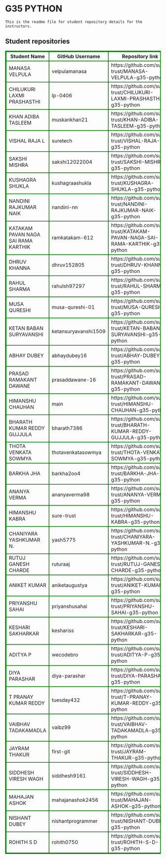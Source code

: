 # G35 PYTHON
    This is the readme file for student repository details for the instructors.
## Student repositories 
<table style="border : 2px solid green; width:100%;">
<tr >
<th style="border : 2px solid green;">Student Name</th>
<th style="border : 2px solid green;">GitHub Username</th>
<th style="border : 2px solid green;">Repository link</th>
</tr>
<tr style="border : 2px solid green;">
<td style="border : 2px solid green;">MANASA VELPULA</td> 

<td style="border : 2px solid green;">velpulamanasa</td> 

<td style="border : 2px solid green;">https://github.com/sure-trust/MANASA-VELPULA-g35-python</td> 
</tr>

<tr style="border : 2px solid green;">
<td style="border : 2px solid green;">CHILUKURI LAXMI PRASHASTHI</td> 

<td style="border : 2px solid green;">lp-0406</td> 

<td style="border : 2px solid green;">https://github.com/sure-trust/CHILUKURI-LAXMI-PRASHASTHI-g35-python</td> 
</tr>

<tr style="border : 2px solid green;">
<td style="border : 2px solid green;">KHAN ADIBA TASLEEM</td> 

<td style="border : 2px solid green;">muskankhan21</td> 

<td style="border : 2px solid green;">https://github.com/sure-trust/KHAN-ADIBA-TASLEEM-g35-python</td> 
</tr>

<tr style="border : 2px solid green;">
<td style="border : 2px solid green;">VISHAL RAJA L</td> 

<td style="border : 2px solid green;">suretech</td> 

<td style="border : 2px solid green;">https://github.com/sure-trust/VISHAL-RAJA-L-g35-python</td> 
</tr>

<tr style="border : 2px solid green;">
<td style="border : 2px solid green;">SAKSHI MISHRA</td> 

<td style="border : 2px solid green;">sakshi12022004</td> 

<td style="border : 2px solid green;">https://github.com/sure-trust/SAKSHI-MISHRA-g35-python</td> 
</tr>

<tr style="border : 2px solid green;">
<td style="border : 2px solid green;">KUSHAGRA SHUKLA</td> 

<td style="border : 2px solid green;">kushagraashukla</td> 

<td style="border : 2px solid green;">https://github.com/sure-trust/KUSHAGRA-SHUKLA-g35-python</td> 
</tr>

<tr style="border : 2px solid green;">
<td style="border : 2px solid green;">NANDINI RAJKUMAR NAIK</td> 

<td style="border : 2px solid green;">nandini-nn</td> 

<td style="border : 2px solid green;">https://github.com/sure-trust/NANDINI-RAJKUMAR-NAIK-g35-python</td> 
</tr>

<tr style="border : 2px solid green;">
<td style="border : 2px solid green;">KATAKAM PAVAN NAGA SAI RAMA KARTHIK</td> 

<td style="border : 2px solid green;">ramkatakam-612</td> 

<td style="border : 2px solid green;">https://github.com/sure-trust/KATAKAM-PAVAN-NAGA-SAI-RAMA-KARTHIK-g35-python</td> 
</tr>

<tr style="border : 2px solid green;">
<td style="border : 2px solid green;">DHRUV KHANNA</td> 

<td style="border : 2px solid green;">dhruv152805</td> 

<td style="border : 2px solid green;">https://github.com/sure-trust/DHRUV-KHANNA-g35-python</td> 
</tr>

<tr style="border : 2px solid green;">
<td style="border : 2px solid green;">RAHUL SHARMA</td> 

<td style="border : 2px solid green;">rahulsh97297</td> 

<td style="border : 2px solid green;">https://github.com/sure-trust/RAHUL-SHARMA-g35-python</td> 
</tr>

<tr style="border : 2px solid green;">
<td style="border : 2px solid green;">MUSA QURESHI</td> 

<td style="border : 2px solid green;">musa-qureshi-01</td> 

<td style="border : 2px solid green;">https://github.com/sure-trust/MUSA-QURESHI-g35-python</td> 
</tr>

<tr style="border : 2px solid green;">
<td style="border : 2px solid green;">KETAN BABAN SURYAVANSHI</td> 

<td style="border : 2px solid green;">ketansuryavanshi1509</td> 

<td style="border : 2px solid green;">https://github.com/sure-trust/KETAN-BABAN-SURYAVANSHI-g35-python</td> 
</tr>

<tr style="border : 2px solid green;">
<td style="border : 2px solid green;">ABHAY DUBEY</td> 

<td style="border : 2px solid green;">abhaydubey16</td> 

<td style="border : 2px solid green;">https://github.com/sure-trust/ABHAY-DUBEY-g35-python</td> 
</tr>

<tr style="border : 2px solid green;">
<td style="border : 2px solid green;">PRASAD RAMAKANT DAWANE</td> 

<td style="border : 2px solid green;">prasaddawane-16</td> 

<td style="border : 2px solid green;">https://github.com/sure-trust/PRASAD-RAMAKANT-DAWANE-g35-python</td> 
</tr>

<tr style="border : 2px solid green;">
<td style="border : 2px solid green;">HIMANSHU CHAUHAN</td> 

<td style="border : 2px solid green;">main</td> 

<td style="border : 2px solid green;">https://github.com/sure-trust/HIMANSHU-CHAUHAN-g35-python</td> 
</tr>

<tr style="border : 2px solid green;">
<td style="border : 2px solid green;">BHARATH KUMAR REDDY GUJJULA</td> 

<td style="border : 2px solid green;">bharath7386</td> 

<td style="border : 2px solid green;">https://github.com/sure-trust/BHARATH-KUMAR-REDDY-GUJJULA-g35-python</td> 
</tr>

<tr style="border : 2px solid green;">
<td style="border : 2px solid green;">THOTA VENKATA SOWMYA</td> 

<td style="border : 2px solid green;">thotavenkatasowmya</td> 

<td style="border : 2px solid green;">https://github.com/sure-trust/THOTA-VENKATA-SOWMYA-g35-python</td> 
</tr>

<tr style="border : 2px solid green;">
<td style="border : 2px solid green;">BARKHA JHA</td> 

<td style="border : 2px solid green;">barkha2oo4</td> 

<td style="border : 2px solid green;">https://github.com/sure-trust/BARKHA-JHA-g35-python</td> 
</tr>

<tr style="border : 2px solid green;">
<td style="border : 2px solid green;">ANANYA VERMA</td> 

<td style="border : 2px solid green;">ananyaverma98</td> 

<td style="border : 2px solid green;">https://github.com/sure-trust/ANANYA-VERMA-g35-python</td> 
</tr>

<tr style="border : 2px solid green;">
<td style="border : 2px solid green;">HIMANSHU KABRA</td> 

<td style="border : 2px solid green;">sure-trust</td> 

<td style="border : 2px solid green;">https://github.com/sure-trust/HIMANSHU-KABRA-g35-python</td> 
</tr>

<tr style="border : 2px solid green;">
<td style="border : 2px solid green;">CHANIYARA YASHKUMAR N.</td> 

<td style="border : 2px solid green;">yash5775</td> 

<td style="border : 2px solid green;">https://github.com/sure-trust/CHANIYARA-YASHKUMAR-N.-g35-python</td> 
</tr>

<tr style="border : 2px solid green;">
<td style="border : 2px solid green;">RUTUJ GANESH CHARDE</td> 

<td style="border : 2px solid green;">ruturaaj</td> 

<td style="border : 2px solid green;">https://github.com/sure-trust/RUTUJ-GANESH-CHARDE-g35-python</td> 
</tr>

<tr style="border : 2px solid green;">
<td style="border : 2px solid green;">ANIKET KUMAR</td> 

<td style="border : 2px solid green;">aniketaugustya</td> 

<td style="border : 2px solid green;">https://github.com/sure-trust/ANIKET-KUMAR-g35-python</td> 
</tr>

<tr style="border : 2px solid green;">
<td style="border : 2px solid green;">PRIYANSHU SAHAI</td> 

<td style="border : 2px solid green;">priyanshusahai</td> 

<td style="border : 2px solid green;">https://github.com/sure-trust/PRIYANSHU-SAHAI-g35-python</td> 
</tr>

<tr style="border : 2px solid green;">
<td style="border : 2px solid green;">KESHARI SAKHARKAR</td> 

<td style="border : 2px solid green;">keshariss</td> 

<td style="border : 2px solid green;">https://github.com/sure-trust/KESHARI-SAKHARKAR-g35-python</td> 
</tr>

<tr style="border : 2px solid green;">
<td style="border : 2px solid green;">ADITYA P</td> 

<td style="border : 2px solid green;">wecodebro</td> 

<td style="border : 2px solid green;">https://github.com/sure-trust/ADITYA-P-g35-python</td> 
</tr>

<tr style="border : 2px solid green;">
<td style="border : 2px solid green;">DIYA PARASHAR</td> 

<td style="border : 2px solid green;">diya-parashar</td> 

<td style="border : 2px solid green;">https://github.com/sure-trust/DIYA-PARASHAR-g35-python</td> 
</tr>

<tr style="border : 2px solid green;">
<td style="border : 2px solid green;">T PRANAY KUMAR REDDY</td> 

<td style="border : 2px solid green;">tuesday432</td> 

<td style="border : 2px solid green;">https://github.com/sure-trust/T-PRANAY-KUMAR-REDDY-g35-python</td> 
</tr>

<tr style="border : 2px solid green;">
<td style="border : 2px solid green;">VAIBHAV TADAKAMADLA</td> 

<td style="border : 2px solid green;">vaibz99</td> 

<td style="border : 2px solid green;">https://github.com/sure-trust/VAIBHAV-TADAKAMADLA-g35-python</td> 
</tr>

<tr style="border : 2px solid green;">
<td style="border : 2px solid green;">JAYRAM THAKUR</td> 

<td style="border : 2px solid green;">first-git</td> 

<td style="border : 2px solid green;">https://github.com/sure-trust/JAYRAM-THAKUR-g35-python</td> 
</tr>

<tr style="border : 2px solid green;">
<td style="border : 2px solid green;">SIDDHESH VIRESH WAGH</td> 

<td style="border : 2px solid green;">siddhesh9161</td> 

<td style="border : 2px solid green;">https://github.com/sure-trust/SIDDHESH-VIRESH-WAGH-g35-python</td> 
</tr>

<tr style="border : 2px solid green;">
<td style="border : 2px solid green;">MAHAJAN ASHOK</td> 

<td style="border : 2px solid green;">mahajanashok2456</td> 

<td style="border : 2px solid green;">https://github.com/sure-trust/MAHAJAN-ASHOK-g35-python</td> 
</tr>

<tr style="border : 2px solid green;">
<td style="border : 2px solid green;">NISHANT DUBEY</td> 

<td style="border : 2px solid green;">nishantprogrammer</td> 

<td style="border : 2px solid green;">https://github.com/sure-trust/NISHANT-DUBEY-g35-python</td> 
</tr>

<tr style="border : 2px solid green;">
<td style="border : 2px solid green;">ROHITH S D</td> 

<td style="border : 2px solid green;">rohith0750</td> 

<td style="border : 2px solid green;">https://github.com/sure-trust/ROHITH-S-D-g35-python</td> 
</tr>
